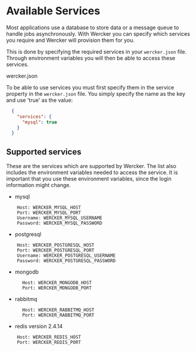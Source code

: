 # Available Services

Most applications use a database to store data or a message queue to handle jobs asynchronously. With Wercker you can specify which services you require and Wercker will provision them for you. 

This is done by specifying the required services in your `wercker.json` file. Through environment variables you will then be able to access these services.

wercker.json

To be able to use services you must first specify them in the service property in the `wercker.json` file. You simply specify the name as the key and use 'true' as the value:

``` json
  {
    "services": {
      "mysql": true
    }
  }
```

## Supported services

These are the services which are supported by Wercker. The list also includes the environment variables needed to access the service. It is important that you use these environment variables, since the login information might change.

* mysql
```  
    Host: WERCKER_MYSQL_HOST
    Port: WERCKER_MYSQL_PORT
    Username: WERCKER_MYSQL_USERNAME
    Password: WERCKER_MYSQL_PASSWORD
```

* postgresql
```
    Host: WERCKER_POSTGRESQL_HOST
    Port: WERCKER_POSTGRESQL_PORT
    Username: WERCKER_POSTGRESQL_USERNAME
    Password: WERCKER_POSTGRESQL_PASSWORD
```
  
* mongodb
```
      Host: WERCKER_MONGODB_HOST
      Port: WERCKER_MONGODB_PORT
```

* rabbitmq
```
      Host: WERCKER_RABBITMQ_HOST
      Port: WERCKER_RABBITMQ_PORT
```

* redis version 2.4.14
```
    Host: WERCKER_REDIS_HOST
    Port: WERCKER_REDIS_PORT
```
